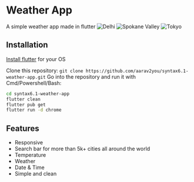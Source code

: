 
# Weather App
A simple weather app made in flutter
![Delhi](https://i.imgur.com/MmFU65d.png)
![Spokane Valley](https://i.imgur.com/gYA8mnw.png)
![Tokyo](https://i.imgur.com/QA6KX2Q.png)

## Installation
[Install flutter](https://docs.flutter.dev/get-started/install) for your OS

Clone this repository: `git clone https://github.com/aarav2you/syntax6.1-weather-app.git`
Go into the repository and run it with Cmd/Powershell/Bash:
```bash
cd syntax6.1-weather-app
flutter clean
flutter pub get
flutter run -d chrome
```

## Features

- Responsive
- Search bar for more than 5k+ cities all around the world
- Temperature
- Weather
- Date & Time
- Simple and clean